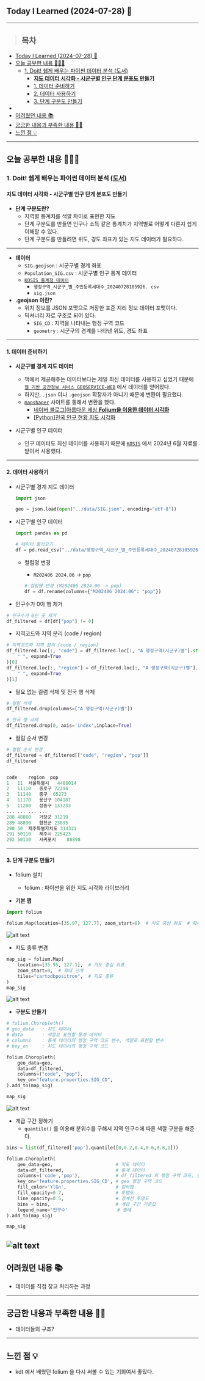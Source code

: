 ## Today I Learned (2024-07-28) 🤔
---
> ## 목차
- [Today I Learned (2024-07-28) 🤔](#today-i-learned-2024-07-28-)
- [오늘 공부한 내용 🧑🏻‍💻](#오늘-공부한-내용-)
  - [1. Doit! 쉡게 배우는 파이썬 데이터 분석 (도서)](#1-doit-쉡게-배우는-파이썬-데이터-분석-도서)
    - [**지도 데이터 시각화 - 시군구별 인구 단게 분포도 만들기**](#지도-데이터-시각화---시군구별-인구-단게-분포도-만들기)
    - [1. 데이터 준비하기](#1-데이터-준비하기)
    - [2. 데이터 사용하기](#2-데이터-사용하기)
    - [3. 단계 구분도 만들기](#3-단계-구분도-만들기)
- [](#)
- [어려웠던 내용 📚](#어려웠던-내용-)
- [궁금한 내용과 부족한 내용 🙋🏻](#궁금한-내용과-부족한-내용-)
- [느낀 점 💡](#느낀-점-)
---

## 오늘 공부한 내용 🧑🏻‍💻
### 1. Doit! 쉡게 배우는 파이썬 데이터 분석 ([도서](https://m.yes24.com/Goods/Detail/108947478))
#### **지도 데이터 시각화 - 시군구별 인구 단게 분포도 만들기**
- **단계 구분도란?**
  - 지역별 통계치를 색깔 차이로 표현한 지도
  - 단계 구분도를 만들면 인구나 소득 같은 통계치가 지역별로 어떻게 다른지 쉽게 이해할 수 있다.
  - 단계 구분도를 만들려면 위도, 경도 좌표가 있는 지도 데이터가 필요하다.
---
- **데이터**
  - `SIG.geojson` : 시군구별 경계 좌표
  - `Population_SIG.csv` : 시군구별 인구 통계 데이터
  - [`KOSIS 통계청 데이터`](https://kosis.kr/statHtml/statHtml.do?orgId=101&tblId=DT_1B040A3)
      - `행정구역_시군구_별_주민등록세대수_20240728105926. csv`
      - `sig.json`
- **.geojson 이란?**
  - 위치 정보를 JSON 포맷으로 저장한 표준 지리 정보 데이터 포맷이다.
  - 딕셔너리 자료 구조로 되어 있다.
    - `SIG_CD` : 지역을 나타내는 행정 구역 코드
    - `geometry` : 시군구의 경계를 나타낸 위도, 경도 좌표
---
#### 1. 데이터 준비하기
- **시군구별 경계 지도 데이터**
  - 책에서 제공해주는 데이터보다는 제일 최신 데이터를 사용하고 싶었기 때문에 [`웹 기반 공간정보 서비스 GEOSERVICE-WEB`](https://www.geoservice.co.kr/) 에서 데이터를 얻어왔다.
  - 하지만, `.json` 이나 `.geojson` 확장자가 아니기 때문에 변환이 필요했다.
  - [`mapshaper`](https://mapshaper.org/) 사이트를 통해서 변환을 했다.
      - [네이버 블로그|아름다운 세상 **Folium을 이용한 데이터 시각화**](https://blog.naver.com/PostView.nhn?blogId=kcchang61&logNo=221350672356)
      - [[Python]전국 인구 현황 지도 시각화](https://mkjjo.github.io/python/2019/08/18/korea_population.html)

- 시군구별 인구 데이터
  - 인구 데이터도 최신 데이터를 사용하기 때문에 [`KOSIS`](https://kosis.kr/statHtml/statHtml.do?orgId=101&tblId=DT_1B040A3) 에서 2024년 6월 자료를 받아서 사용했다.
---
#### 2. 데이터 사용하기
- 시군구별 경계 지도 데이터
  ```python
  import json

  geo = json.load(open("../data/SIG.json", encoding="utf-8"))
  ```
- 시군구별 인구 데이터
  ```python
  import pandas as pd

  # 데이터 불러오기
  df = pd.read_csv("../data/행정구역_시군구_별_주민등록세대수_20240728105926.csv")
  ```
  - 컬럼명 변경
    - `M202406 2024.06` → `pop`
    
    ```python
    # 컬럼명 변경 (M202406 2024.06 -> pop)
    df = df.rename(columns={"M202406 2024.06": "pop"})
    ```
    
- 인구수가 0이 행 제거

```python
# 인구수가 0인 곳 제거
df_filtered = df[df["pop"] != 0]
```

- 지역코드와 지역 분리 (code / region)

```python
# 지역코드와 지역 분리 (code / region)
df_filtered.loc[:, "code"] = df_filtered.loc[:, "A 행정구역(시군구)별"].str.split(
    " ", expand=True
)[0]
df_filtered.loc[:, "region"] = df_filtered.loc[:, "A 행정구역(시군구)별"].str.split(
    " ", expand=True
)[1]
```

- 필요 없는 컬럼 삭제 및 전국 행 삭제

```python
# 컬럼 삭제
df_filtered.drop(columns=["A 행정구역(시군구)별"])

# 전국 행 삭제
df_filtered.drop(0, axis='index',inplace=True)
```

- 컬럼 순서 변경

```python
# 컬럼 순서 변경
df_filtered = df_filtered[["code", "region", "pop"]]
df_filtered
```

```python

code	region	pop
1	11	서울특별시	4486014
2	11110	종로구	72394
3	11140	중구	65273
4	11170	용산구	104187
5	11200	성동구	133233
...	...	...	...
288	48880	거창군	31219
289	48890	합천군	23895
290	50	제주특별자치도	314321
291	50110	제주시	225423
292	50130	서귀포시	88898
```

---

#### 3. 단계 구분도 만들기

- folium 설치
  - folium : 파이썬을 위한 지도 시각화 라이브러리

- **기본 맵**

```python
import folium

folium.Map(location=[35.97, 127.7], zoom_start=8)  # 지도 중심 좌표  # 확대 단계
```

![alt text](https://github.com/online5880/TIL/blob/main/Images/2024_07_28/folium_01.png?raw=true)

- 지도 종류 변경

```python
map_sig = folium.Map(
    location=[35.95, 127.1],  # 지도 중심 좌표
    zoom_start=8,  # 확대 단계
    tiles="cartodbpositron",  # 지도 종류
)
map_sig
```

![alt text](https://github.com/online5880/TIL/blob/main/Images/2024_07_28/folium_02.png?raw=true)

- **구분도 만들기**

```python
# folium.Choropleth()
# geo_data   : 지도 데이터
# data       : 색깔로 표현할 통계 데이터
# columns    : 통계 데이터의 행정 구역 코드 변수, 색깔로 표현할 변수
# key_on     : 지도 데이터의 행정 구역 코드

folium.Choropleth(
    geo_data=geo,
    data=df_filtered,
    columns=("code", "pop"),
    key_on="feature.properties.SIG_CD",
).add_to(map_sig)

map_sig
```

![alt text](https://github.com/online5880/TIL/blob/main/Images/2024_07_28/folium_03.png?raw=true)

- 계급 구간 정하기
    - `quantile()` 를 이용해 분위수를 구해서 지역 인구수에 따른 색깔 구분을 해준다.

```python
bins = list(df_filtered['pop'].quantile([0,0.2,0.4,0.6,0.8,1]))

folium.Choropleth(                     
    geo_data=geo,                       # 지도 데이터
    data=df_filtered,                   # 통계 데이터
    columns=('code','pop'),             # df_filtered 의 행정 구역 코드, 인구
    key_on='feature.properties.SIG_CD', # geo 행정 구역 코드
    fill_color='YlGn',                  # 컬러맵
    fill_opacity=0.7,                   # 투명도
    line_opacity=0.5,                   # 경계선 투명도
    bins = bins,                        # 계급 구간 기준값
    legend_name='인구수'                  # 범례
).add_to(map_sig)

map_sig
```

![alt text](https://github.com/online5880/TIL/blob/main/Images/2024_07_28/folium_04.png?raw=true)
---
## 어려웠던 내용 📚
- 데이터를 직접 찾고 처리하는 과정
---
## 궁금한 내용과 부족한 내용 🙋🏻
- 데이터들의 구조?
---
## 느낀 점 💡
- kdt 에서 배웠던 folium 을 다시 써볼 수 있는 기회여서 좋았다.



